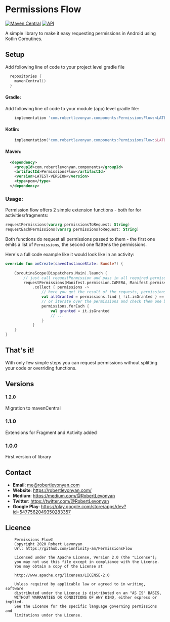 # Permissions Flow
[![Maven Central](https://maven-badges.herokuapp.com/maven-central/com.robertlevonyan.components/PermissionsFlow/badge.svg)](https://maven-badges.herokuapp.com/maven-central/com.robertlevonyan.components/PermissionsFlow)
[![API](https://img.shields.io/badge/API-21%2B-yellow.svg?style=flat)](https://android-arsenal.com/api?level=21)

A simple library to make it easy requesting permissions in Android using Kotlin Coroutines.

## Setup

Add following line of code to your project level gradle file

```kotlin
  repositories {
    mavenCentral()
  }
```

#### Gradle:

Add following line of code to your module (app) level gradle file:

```groovy
    implementation 'com.robertlevonyan.components:PermissionsFlow:<LATEST-VERSION>'
```

#### Kotlin:

```kotlin
    implementation("com.robertlevonyan.components:PermissionsFlow:$LATEST_VERSION")
```

#### Maven:

```xml
  <dependency>
    <groupId>com.robertlevonyan.components</groupId>
    <artifactId>PermissionsFlow</artifactId>
    <version>LATEST-VERSION</version>
    <type>pom</type>
  </dependency>
```

### Usage:

Permission flow offers 2 simple extension functions - both for for activities/fragments:

```kotlin
requestPermissions(vararg permissionsToRequest: String)
requestEachPermissions(vararg permissionsToRequest: String)
```

Both functions do request all permissions passed to them - the first one emits a list of `Permissions`, the second one flattens the permissions.

Here's a full code example like it would look like in an activity:


```kotlin
override fun onCreate(savedInstanceState: Bundle?) {
 
    CoroutineScope(Dispatchers.Main).launch {
        // just call requestPermission and pass in all required permissions
        requestPermissions(Manifest.permission.CAMERA, Manifest.permission.WRITE_EXTERNAL_STORAGE)
            .collect { permissions ->
                // here you get the result of the requests, permissions holds a list of Permission requests and you can check if all of them have been granted:
                val allGranted = permissions.find { !it.isGranted } == null
                // or iterate over the permissions and check them one by one
                permissions.forEach { 
                	val granted = it.isGranted
                	// ...
                }
            }
	}
}
```

## That's it!

With only few simple steps you can request permissions without splitting your code or overriding functions.

## Versions

#### 1.2.0

Migration to mavenCentral

### 1.1.0

Extensions for Fragment and Activity added

### 1.0.0

First version of library

## Contact

- **Email**: me@robertlevonyan.com
- **Website**: https://robertlevonyan.com/
- **Medium**: https://medium.com/@RobertLevonyan
- **Twitter**: https://twitter.com/@RobertLevonyan
- **Google Play**: https://play.google.com/store/apps/dev?id=5477562049350283357

## Licence

```
    Permissions Flow©
    Copyright 2020 Robert Levonyan
    Url: https://github.com/innfinity-am/PermissionsFlow

    Licensed under the Apache License, Version 2.0 (the "License");
    you may not use this file except in compliance with the License.
    You may obtain a copy of the License at

    http://www.apache.org/licenses/LICENSE-2.0

    Unless required by applicable law or agreed to in writing, software
    distributed under the License is distributed on an "AS IS" BASIS,
    WITHOUT WARRANTIES OR CONDITIONS OF ANY KIND, either express or implied.
    See the License for the specific language governing permissions and
    limitations under the License.
```

